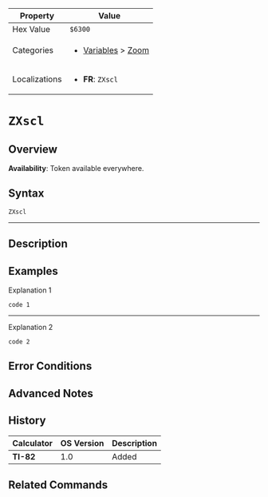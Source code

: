 | Property      | Value |
|---------------|-------|
| Hex Value     | `$6300`|
| Categories    | <ul><li>[Variables](<../categories/Variables.md>) > [Zoom](<../categories/Variables.md#Zoom>)</li></ul> |
| Localizations | <ul><li><b>FR</b>: `ZXscl`</li></ul> |

# `ZXscl`

## Overview



<b>Availability</b>: Token available everywhere.

## Syntax
`ZXscl`

<hr>

## Description


## Examples

Explanation 1
```ti-basic
code 1
```
---
Explanation 2
```ti-basic
code 2
```

## Error Conditions


## Advanced Notes


## History
| Calculator | OS Version | Description |
|------------|------------|-------------|
| <b>TI-82</b> | 1.0 | Added |

## Related Commands

